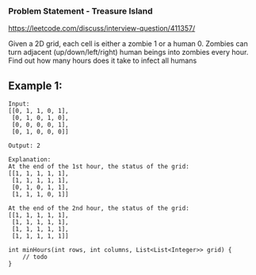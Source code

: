 ### Problem Statement - Treasure Island

https://leetcode.com/discuss/interview-question/411357/

Given a 2D grid, each cell is either a zombie 1 or a human 0. Zombies can turn adjacent 
(up/down/left/right) human beings into zombies every hour. Find out how many hours 
does it take to infect all humans

## Example 1:
```
Input:
[[0, 1, 1, 0, 1],
 [0, 1, 0, 1, 0],
 [0, 0, 0, 0, 1],
 [0, 1, 0, 0, 0]]

Output: 2

Explanation:
At the end of the 1st hour, the status of the grid:
[[1, 1, 1, 1, 1],
 [1, 1, 1, 1, 1],
 [0, 1, 0, 1, 1],
 [1, 1, 1, 0, 1]]

At the end of the 2nd hour, the status of the grid:
[[1, 1, 1, 1, 1],
 [1, 1, 1, 1, 1],
 [1, 1, 1, 1, 1],
 [1, 1, 1, 1, 1]]
```

```
int minHours(int rows, int columns, List<List<Integer>> grid) {
    // todo
}
```
